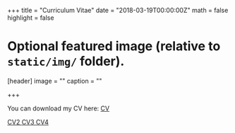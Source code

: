 +++
title = "Curriculum Vitae"
date = "2018-03-19T00:00:00Z"
math = false
highlight = false

# Optional featured image (relative to `static/img/` folder).
[header]
image = ""
caption = ""

+++


You can download my CV here:
<a class="btn btn-primary btn-outline" href="pdf/CV Gert Stulp 2018.pdf">
  CV
</a>

<a class="btn btn-primary btn-outline" href="/pdf/CV Gert Stulp 2018.pdf">
  CV2
</a>

<a class="btn btn-primary btn-outline" href="/static/pdf/CV Gert Stulp 2018.pdf">
  CV3
</a>


<a class="btn btn-primary btn-outline" href="static/pdf/CV Gert Stulp 2018.pdf">
  CV4
</a>
